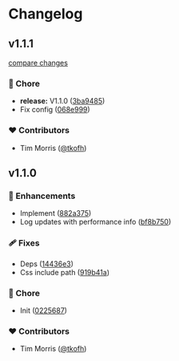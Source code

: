 # Changelog


## v1.1.1

[compare changes](https://github.com/tkofh/nuxt-design-tokens/compare/v1.1.0...v1.1.1)

### 🏡 Chore

- **release:** V1.1.0 ([3ba9485](https://github.com/tkofh/nuxt-design-tokens/commit/3ba9485))
- Fix config ([068e999](https://github.com/tkofh/nuxt-design-tokens/commit/068e999))

### ❤️ Contributors

- Tim Morris ([@tkofh](http://github.com/tkofh))

## v1.1.0


### 🚀 Enhancements

- Implement ([882a375](https://github.com/tkofh/nuxt-design-tokens/commit/882a375))
- Log updates with performance info ([bf8b750](https://github.com/tkofh/nuxt-design-tokens/commit/bf8b750))

### 🩹 Fixes

- Deps ([14436e3](https://github.com/tkofh/nuxt-design-tokens/commit/14436e3))
- Css include path ([919b41a](https://github.com/tkofh/nuxt-design-tokens/commit/919b41a))

### 🏡 Chore

- Init ([0225687](https://github.com/tkofh/nuxt-design-tokens/commit/0225687))

### ❤️ Contributors

- Tim Morris ([@tkofh](http://github.com/tkofh))

